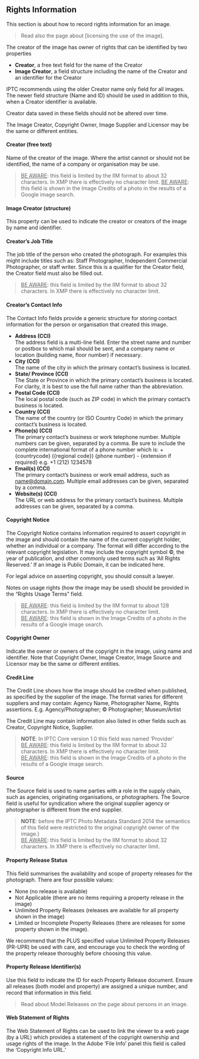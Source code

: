 ## Rights Information
This section is about how to record rights information for an image.

> Read also the page about [licensing the use of the image].

The creator of the image has owner of rights that can be identified by two properties
* **Creator**, a free text field for the name of the Creator
* **Image Creator**, a field structure including the name of the Creator and an identifier for the Creator  

IPTC recommends using the older Creator name only field for all images. The newer field structure (Name and ID) should be used in addition to this, when a Creator identifier is available.  

Creator data saved in these fields should not be altered over time.

The Image Creator, Copyright Owner, Image Supplier and Licensor may be the same or different entities.

#### Creator (free text)
Name of the creator of the image. Where the artist cannot or should not be identified, the name of a company or organisation may be use.
> <ins>BE AWARE</ins>: this field is limited by the IIM format to about 32 characters. In XMP there is effectively no character limit.
> <ins>BE AWARE</ins>: this field is shown in the Image Credits of a photo in the results of a Google image search.

#### Image Creator (structure)
This property can be used to indicate the creator or creators of the image by name and identifier.

#### Creator’s Job Title
The job title of the person who created the photograph. For examples this might include titles such as: Staff Photographer, Independent Commercial Photographer, or staff writer. Since this is a qualifier for the Creator field, the Creator field must also be filled out.
> <ins>BE AWARE</ins>: this field is limited by the IIM format to about 32 characters. In XMP there is effectively no character limit.

#### Creator’s Contact Info
The Contact Info fields provide a generic structure for storing contact information for the person or organisation that created this image.
* **Address (CCI)** \
The address field is a multi-line field. Enter the street name and number or postbox to which mail should be sent, and a company name or location (building name, floor number) if necessary. 
* **City (CCI)** \
The name of the city in which the primary contact’s business is located.
* **State/ Province (CCI)** \
The State or Province in which the primary contact’s business is located. For clarity, it is best to use the full name rather than the abbreviation.
* **Postal Code (CCI)** \
The local postal code (such as ZIP code) in which the primary contact’s business is located.
* **Country (CCI)** \
The name of the country (or ISO Country Code) in which the primary contact’s business is located.
* **Phone(s) (CCI)** \
The primary contact’s business or work telephone number. Multiple numbers can be given, separated by a comma.  Be sure to include the complete international format of a phone number which is: +{countrycode} ({regional code}) {phone number} - {extension if required}
e.g. +1 (212) 1234578
* **Email(s) (CCI)** \
The primary contact’s business or work email address, such as name@domain.com. Multiple email addresses can be given, separated by a comma.
* **Website(s) (CCI)** \
The URL or web address for the primary contact’s business. Multiple addresses can be given, separated by a comma.

#### Copyright Notice
The Copyright Notice contains information required to assert copyright in the image and should contain the name of the current copyright holder, whether an individual or a company. The format will differ according to the relevant copyright legislation. It may include the copyright symbol ©, the year of publication, and other commonly used terms such as ‘All Rights Reserved.’ If an image is Public Domain, it can be indicated here.

For legal advice on asserting copyright, you should consult a lawyer.

Notes on usage rights (how the image may be used) should be provided in the “Rights Usage Terms” field.

> <ins>BE AWARE</ins>: this field is limited by the IIM format to about 128 characters. In XMP there is effectively no character limit. \
> <ins>BE AWARE</ins>: this field is shown in the Image Credits of a photo in the results of a Google image search.

#### Copyright Owner
Indicate the owner or owners of the copyright in the image, using name and identifier. Note that Copyright Owner, Image Creator, Image Source and Licensor may be the same or different entities.

#### Credit Line
The Credit Line shows how the image should be credited when published, as specified by the supplier of the image. The format varies for different suppliers and may contain: Agency Name, Photographer Name, Rights assertions. E.g. Agency/Photographer; © Photographer; Museum/Artist

The Credit Line may contain information also listed in other fields such as Creator, Copyright Notice, Supplier.

> **NOTE**: In IPTC Core version 1.0 this field was named ‘Provider’ \
> <ins>BE AWARE</ins>: this field is limited by the IIM format to about 32 characters. In XMP there is effectively no character limit. \
> <ins>BE AWARE</ins>: this field is shown in the Image Credits of a photo in the results of a Google image search.

#### Source
The Source field is used to name parties with a role in the supply chain, such as agencies, originating organisations, or photographers. The Source field is useful for syndication where the original supplier agency or photographer  is different from the end supplier.

> **NOTE**: before the IPTC Photo Metadata Standard 2014 the semantics of this field were restricted to the original copyright owner of the image.) \
> <ins>BE AWARE</ins>: this field is limited by the IIM format to about 32 characters. In XMP there is effectively no character limit.

#### Property Release Status
This field summarises the availability and scope of property releases for the photograph. There are four possible values:
* None (no release is available)
* Not Applicable (there are no items requiring a property release in the image)
* Unlimited Property Releases (releases are available for all property shown in the image)
* Limited or Incomplete Property Releases (there are releases for some property shown in the image).

We recommend that the PLUS specified value Unlimited Property Releases (PR-UPR) be used with care, and encourage you to check the wording of the property release thoroughly before choosing this value.

#### Property Release Identifier(s)
Use this field to indicate the ID for each Property Release document. Ensure all releases (both model and property) are assigned a unique number, and record that information in this field.

> Read about Model Releases on the page about persons in an image.

#### Web Statement of Rights
The Web Statement of Rights can be used to link the viewer to a web page (by a URL) which provides a statement of the copyright ownership and usage rights of the image. In the Adobe ‘File Info’ panel this field is called the ‘Copyright Info URL.’

